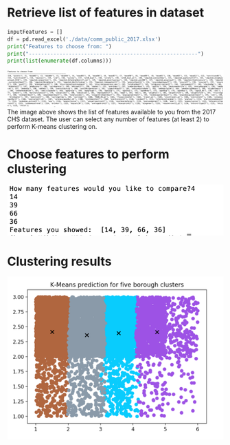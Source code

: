 # Retrieve list of features in dataset
```python
inputFeatures = []
df = pd.read_excel('./data/comm_public_2017.xlsx')
print("Features to choose from: ")
print("-------------------------------------------------------")
print(list(enumerate(df.columns)))
```
![Image](/images/list_of_features.png?raw=true)
The image above shows the list of features available to you from the 2017 CHS dataset. The user can select any number of features (at least 2) to perform K-means clustering on. 


# Choose features to perform clustering
![Image](/images/add_features.png?raw=true)

# Clustering results
![Image](/images/result.png?raw=true)
